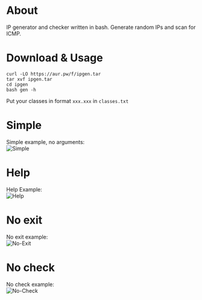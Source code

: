# About
IP generator and checker written in bash. Generate random IPs and scan for ICMP.
    
# Download & Usage
    curl -LO https://aur.pw/f/ipgen.tar   
    tar xvf ipgen.tar
    cd ipgen
    bash gen -h
   Put your classes in format `xxx.xxx` in `classes.txt`
   
# Simple
Simple example, no arguments:   
![Simple](https://media.rmly.dev/606dw.png)

# Help
Help Example:   
![Help](https://media.rmly.dev/lon7m.png)

# No exit
No exit example:   
![No-Exit](https://media.rmly.dev/chu0l.png)

# No check
No check example:   
![No-Check](https://media.rmly.dev/zczly.png)
